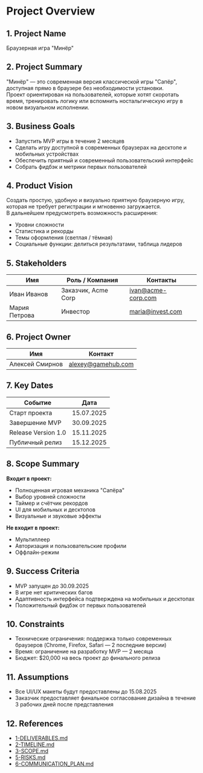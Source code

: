 # Project Overview

## 1. Project Name
Браузерная игра "Минёр"

## 2. Project Summary
"Минёр" — это современная версия классической игры "Сапёр", доступная прямо в браузере без необходимости установки.  
Проект ориентирован на пользователей, которые хотят скоротать время, тренировать логику или вспомнить ностальгическую игру в новом визуальном исполнении.

## 3. Business Goals
- Запустить MVP игры в течение 2 месяцев
- Сделать игру доступной в современных браузерах на десктопе и мобильных устройствах
- Обеспечить приятный и современный пользовательский интерфейс
- Собрать фидбэк и метрики первых пользователей

## 4. Product Vision
Создать простую, удобную и визуально приятную браузерную игру, которая не требует регистрации и мгновенно загружается.  
В дальнейшем предусмотреть возможность расширения:
- Уровни сложности
- Статистика и рекорды
- Темы оформления (светлая / тёмная)
- Социальные функции: делиться результатами, таблица лидеров

## 5. Stakeholders

| Имя             | Роль / Компания    | Контакты            |
|-----------------|--------------------|---------------------|
| Иван Иванов     | Заказчик, Acme Corp | ivan@acme-corp.com  |
| Мария Петрова   | Инвестор            | maria@invest.com    |

## 6. Project Owner

| Имя             | Контакт             |
|-----------------|---------------------|
| Алексей Смирнов | alexey@gamehub.com  |

## 7. Key Dates

| Событие                | Дата       |
|------------------------|------------|
| Старт проекта          | 15.07.2025 |
| Завершение MVP         | 30.09.2025 |
| Release Version 1.0    | 15.11.2025 |
| Публичный релиз        | 15.12.2025 |

## 8. Scope Summary
**Входит в проект:**
- Полноценная игровая механика "Сапёра"
- Выбор уровней сложности
- Таймер и счётчик рекордов
- UI для мобильных и десктопов
- Визуальные и звуковые эффекты

**Не входит в проект:**
- Мультиплеер
- Авторизация и пользовательские профили
- Оффлайн-режим

## 9. Success Criteria
- MVP запущен до 30.09.2025
- В игре нет критических багов
- Адаптивность интерфейса подтверждена на мобильных и десктопах
- Положительный фидбэк от первых пользователей

## 10. Constraints
- Технические ограничения: поддержка только современных браузеров (Chrome, Firefox, Safari — 2 последние версии)
- Время: ограничение на разработку MVP — 2 месяца
- Бюджет: $20,000 на весь проект до финального релиза

## 11. Assumptions
- Все UI/UX макеты будут предоставлены до 15.08.2025
- Заказчик предоставляет финальное согласование дизайна в течение 3 рабочих дней после представления

## 12. References
- [1-DELIVERABLES.md](./1-DELIVERABLES.md)
- [2-TIMELINE.md](./2-TIMELINE.md)
- [3-SCOPE.md](./3-SCOPE.md)
- [5-RISKS.md](./5-RISKS.md)
- [6-COMMUNICATION_PLAN.md](./6-COMMUNICATION_PLAN.md)
